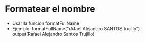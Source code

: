 # Formatear el nombre

- Usar la funcion formatFullName
- Ejemplo: formatFullName("rAfael Alejandro SANTOS trujillo") output(Rafael Alejandro Santos Trujillo)